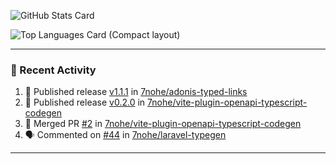 ![GitHub Stats Card](https://github-readme-stats.vercel.app/api?username=7nohe&count_private=true&theme=react)

![Top Languages Card (Compact layout)](https://github-readme-stats.vercel.app/api/top-langs/?username=7nohe&layout=compact&theme=react)

---

### :koala: Recent Activity

<!--START_SECTION:activity-->
1. 🚀 Published release [v1.1.1](https://github.com/7nohe/adonis-typed-links/releases/tag/v1.1.1) in [7nohe/adonis-typed-links](https://github.com/7nohe/adonis-typed-links)
2. 🚀 Published release [v0.2.0](https://github.com/7nohe/vite-plugin-openapi-typescript-codegen/releases/tag/v0.2.0) in [7nohe/vite-plugin-openapi-typescript-codegen](https://github.com/7nohe/vite-plugin-openapi-typescript-codegen)
3. 🎉 Merged PR [#2](https://github.com/7nohe/vite-plugin-openapi-typescript-codegen/pull/2) in [7nohe/vite-plugin-openapi-typescript-codegen](https://github.com/7nohe/vite-plugin-openapi-typescript-codegen)
4. 🗣 Commented on [#44](https://github.com/7nohe/laravel-typegen/issues/44#issuecomment-2676692326) in [7nohe/laravel-typegen](https://github.com/7nohe/laravel-typegen)
<!--END_SECTION:activity-->

---
